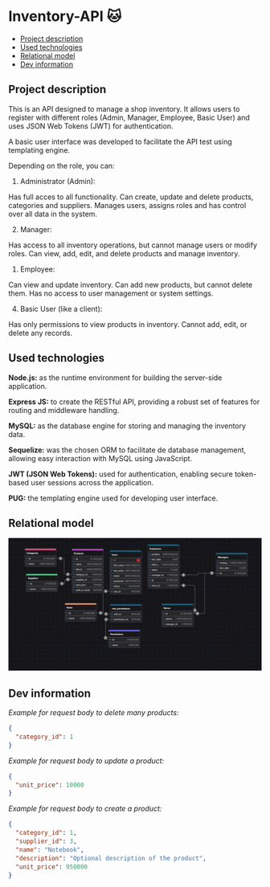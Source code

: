 # Inventory-API 🐱<!-- omit in toc -->
- [Project description](#project-description)
- [Used technologies](#used-technologies)
- [Relational model](#relational-model)
- [Dev information](#dev-information)

## Project description

This is an API designed to manage a shop inventory. It allows users to register with different roles (Admin, Manager, Employee, Basic User) and uses JSON Web Tokens (JWT) for authentication.

A basic user interface was developed to facilitate the API test using templating engine.
    
Depending on the role, you can:
   1. Administrator (Admin):

Has full acces to all functionality. Can create, update and delete products, categories and suppliers.
Manages users, assigns roles and has control over all data in the system.

   2. Manager:

Has access to all inventory operations, but cannot manage users or modify roles.
Can view, add, edit, and delete products and manage inventory. 

   1. Employee:

Can view and update inventory.
Can add new products, but cannot delete them.
Has no access to user management or system settings.

   4. Basic User (like a client):

Has only permissions to view products in inventory.
Cannot add, edit, or delete any records.

## Used technologies
**Node.js:**  as the runtime environment for building the server-side application.

**Express JS:** to create the RESTful API, providing a robust set of features for routing and middleware handling.

**MySQL:** as the database engine for storing and managing the inventory data.

**Sequelize:** was the chosen ORM to facilitate de database management, allowing easy interaction with MySQL using JavaScript.

**JWT (JSON Web Tokens):** used for authentication, enabling secure token-based user sessions across the application.

**PUG:** the templating engine used for developing user interface.

## Relational model

![Relational Model](/src/frontend/public/inventory_api_relational_model.png)

## Dev information

*Example for request body to delete many products:*

```json
{
  "category_id": 1
}

```

*Example for request body to update a product:*

```json
{
  "unit_price": 10000
}

```

*Example for request body to create a product:*

```json
{
  "category_id": 1,
  "supplier_id": 3,
  "name": "Notebook",
  "description": "Optional description of the product",
  "unit_price": 950000
}
```